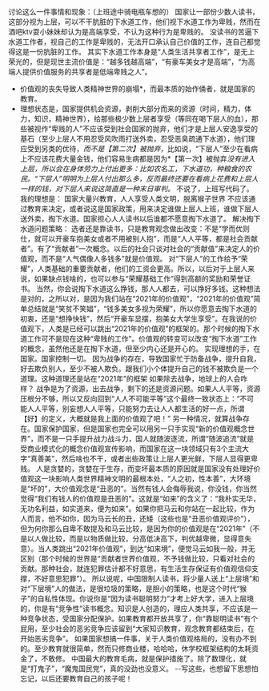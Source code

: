 讨论这么一件事情和现象：（上班途中骑电瓶车想的）
国家让一部份少数人读书，这部分视为上层，可以不干肮脏的下水道工作，他们视下水道工作为卑贱，然而在酒吧ktv耍小妹妹却认为是高端享受，不认为这种行为是卑贱的。
没读书的苦逼下水道工作者，视自己的工作是卑贱的，无法开口承认自己价值的工作，连自己都觉得这是一份肮脏的工作。
其实下水道工作本身是“人类生活共享者工作”，是无上荣光的，但是现世主流价值是：“越多钱越高端”，“有豪车美女才是高端”，“为高端人提供价值服务的共享者是低端卑贱之人”。
* 价值观的丧失导致人类精神世界的崩塌*，而最本质的始作俑者，就是国家的教育。
* 理想状态是，国家提供机会资源，剥削大部分而来的资源（时间，精力，体力，知识，精神世界），给那些极少数上层者享受（等同在喝下层人的血），那些被视作“卑贱的人”不应该受到社会国家的抛弃，他们才是上层人安逸享受的基石（至少上层人不用忍受风吹雨打送外卖，忍受恶臭疏通下水道），他们理应受到另类的优待，*而不是【第二次】被抛弃*，比如说，“下层人”至少在看病上不应该花费大量金钱，他们容易生病都是因为*【第一次】被抛弃*没有进入上层，所以会在身体劳力上付出更多：比如农名工，下水道功，种粮食的农民。“下层人”明明为上层人付出那么多，反而最终还要在看病上花费和上层人一样的钱，对下层人来说这简直是一种末日审判。*
不说了，上班写代码了。
我的理想是：
  国家大量兴教育，人人享受人类文明，脱离猴子世界
  不应该通过教育来决定，或者说这是国家政策，用来决定谁做上层人上班，谁做下层人送外卖，掏下水道。国家担心人人读书以后谁都不愿意掏下水道了。
  解决掏下水道问题策略：
  选者还是靠读书，只是教育观念做出改变：不是“学而优则仕，就可以开豪车抱美女或者不用被别人抱”，而是“人人平等，都是社会贡献者”。有了“贡献者”一次概念。以后的社会只谈对社会的“贡献值”来决定人的价值观，而不是“人气偶像人多钱多”就是价值观。
  对“下层人”的工作给予“荣耀”，人类基础的重要贡献者，他们的工资会更高。所以，以后对于上层人来说，如果缺点钱啥的，也可以参与“荣耀基础工作”得到高额的奖励和荣誉证书。
  当然，你会说掏下水道这么挣钱，那人人都去，可以挣好多钱。这种想法是对的，之所以对，是因为我们站在“2021年的价值观”，“2021年的价值观”简单总结就是“笑贫不笑娼”，“钱多美女多视为荣耀”，所以你愿意去掏下水道的初衷，还是“想挣快钱”，然后“开豪车显摆，抱美女大学生享受”。在我说的价值观下，人类是已经可以跳出“2021年的价值观”的框架的。那个时候的掏下水道工作可不是现在这种“卑贱的工作”。价值观的转变可以改变“掏下水道”工作的概念，虽然他还是在掏下水道，但至少内心还是开心的。
  实现理想的手，在国家。国家控制一切。
  因为战争的存在，导致国家忙于防备战争，提升自我，好去欺负别人，至少不被人欺负。跟我们小个体提升自己的钱不被欺负是一个道理。这种道理还是站在“2021年”的框架
  如果除去战争，地球上的人会咋样？
  战争是为了资源，出去战争，剩下的还是资源问题。如果人人平等，资源压根分不够，所以又反向回到“人人不可能平等”这个最终一致状态上：“不可能人人平等，别妄想人人平等，只能努力去让人人都生活的好一点，所谓【好】的定义，大概就是我上面的价值观了吧！”
  另一种情况，就算战争存在。国家保护国家，但是国家也完全可以用另一只手实现“新的价值观概念世界”，而不是一只手提升战力战斗力，国人就随波逐流，所谓“随波追流”就是受商业模式化的概念价值观宣传影响，而国家在这一块领域只有3个主流大字“真善美”，然后啥也不干，或者出些政策让上层人更光鲜，下层人显得更卑贱。
  人是贪婪的，贪婪在于生存，而变坏最本质的原因就是国家没有处理好价值观这一块影响人类世界精神文明的最根本处，“人之初，性本善”，大环境是“坏的”，大价值观念是“丑恶的”。当然有钱人会侮辱我说，你没钱，你当然觉得“我们有钱人的价值观是丑恶的”。这就是“如来”的含义了：“我朴实无华，无功名利益，如实道来，便为如来”。如果你把马云和你站在一起比较，作为人而言，他不如你，因为马云长的丑，还矮（这些也是“丑恶价值观评价”），但为何你那么自卑不敢提及和马云比较，是因为你的价值观是在“2021年”（不是以人做比较，而是以物质做比较，分高低决高下，判优越卑微，显得意失意）。当人类跳出“2021年价值观”，到达“如来境”，便觉马云如我一般，并无区别（那个时候的世界是“贡献者世界价值观，不予钱做比较，只看对社会的贡献。那种社会，就连犯罪估计都不好意思，有生活生存保证有价值观信仰支撑，不好意思犯罪”）。
  所以说呢，中国限制人读书，将少量人送上“上层境”和对“下层境”人的做法，是很垃圾的策略，是胆小的策略，也是这个时代“猴子”的自私性体现。你说你是“因为读书聪明努力”才考上好大学，进入上层境的，你是有“竞争性”读书概念。知识是人创造的，理应人类共享，不应该是一种竞争状态，受国家分配保护。如果教育都开放共享了，你“靠聪明读书”有个屁用，至少社会的恶劣竞争应该留到“大家知识教育，观念教育都结束后，在开始恶劣竞争”。
  如果国家想搞一件事，关于人类价值观格局的，没有办不到的。至少教育就很简单，然而只修商业楼，哈哈哈，休学校框架结构的太耗资金了，不敢修。
  中国最大的教育毛病，就是保护措施了。除了数理化，就是“打鬼子”，“魔鬼国民党”，真的没劲也没意义。
  --写这些，也想留下思想怕忘记，以后还要教育自己的孩子呢！

  
